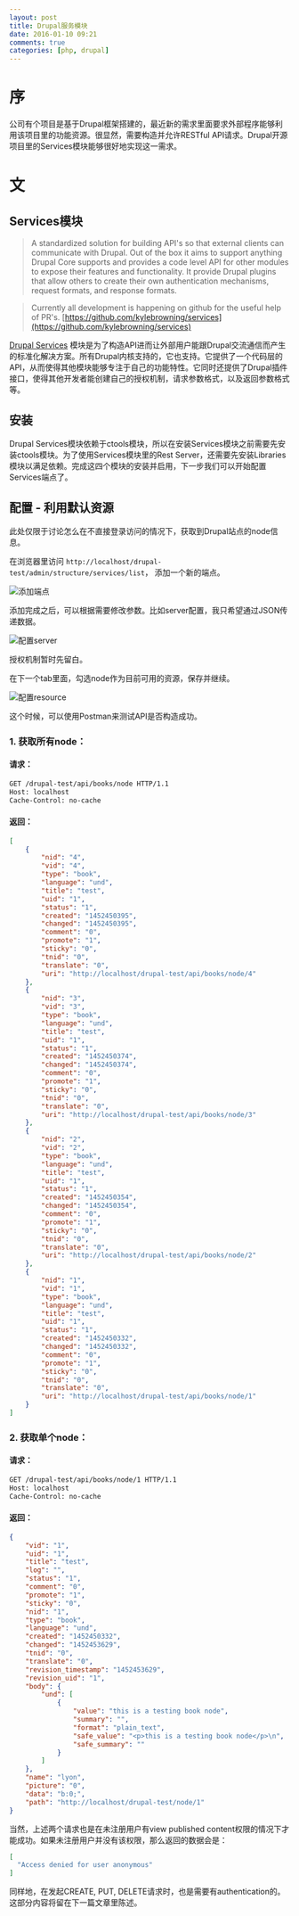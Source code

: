 ```yaml
---
layout: post
title: Drupal服务模块
date: 2016-01-10 09:21
comments: true
categories: [php, drupal]
---
```


# 序

公司有个项目是基于Drupal框架搭建的，最近新的需求里面要求外部程序能够利用该项目里的功能资源。很显然，需要构造并允许RESTful API请求。Drupal开源项目里的Services模块能够很好地实现这一需求。

# 文

## Services模块

> A standardized solution for building API's so that external clients can communicate with Drupal. Out of the box it aims to support anything Drupal Core supports and provides a code level API for other modules to expose their features and functionality. It provide Drupal plugins that allow others to create their own authentication mechanisms, request formats, and response formats.

> Currently all development is happening on github for the useful help of PR's. [https://github.com/kylebrowning/services](https://github.com/kylebrowning/services)

[Drupal Services](https://www.drupal.org/project/services) 模块是为了构造API进而让外部用户能跟Drupal交流通信而产生的标准化解决方案。所有Drupal内核支持的，它也支持。它提供了一个代码层的API，从而使得其他模块能够专注于自己的功能特性。它同时还提供了Drupal插件接口，使得其他开发者能创建自己的授权机制，请求参数格式，以及返回参数格式等。

## 安装

Drupal Services模块依赖于ctools模块，所以在安装Services模块之前需要先安装ctools模块。为了使用Services模块里的Rest Server，还需要先安装Libraries模块以满足依赖。完成这四个模块的安装并启用，下一步我们可以开始配置Services端点了。

## 配置 - 利用默认资源

此处仅限于讨论怎么在不直接登录访问的情况下，获取到Drupal站点的node信息。

在浏览器里访问
`http://localhost/drupal-test/admin/structure/services/list`， 添加一个新的端点。

![添加端点](/assets/images/add_endpoint.png)

添加完成之后，可以根据需要修改参数。比如server配置，我只希望通过JSON传递数据。

![配置server](/assets/images/config_server.png)

授权机制暂时先留白。

在下一个tab里面，勾选node作为目前可用的资源，保存并继续。

![配置resource](/assets/images/add_node_resource.png)

这个时候，可以使用Postman来测试API是否构造成功。

### 1. 获取所有node：

#### 请求：

```sh
GET /drupal-test/api/books/node HTTP/1.1
Host: localhost
Cache-Control: no-cache
```

#### 返回：

```json
[
    {
        "nid": "4",
        "vid": "4",
        "type": "book",
        "language": "und",
        "title": "test",
        "uid": "1",
        "status": "1",
        "created": "1452450395",
        "changed": "1452450395",
        "comment": "0",
        "promote": "1",
        "sticky": "0",
        "tnid": "0",
        "translate": "0",
        "uri": "http://localhost/drupal-test/api/books/node/4"
    },
    {
        "nid": "3",
        "vid": "3",
        "type": "book",
        "language": "und",
        "title": "test",
        "uid": "1",
        "status": "1",
        "created": "1452450374",
        "changed": "1452450374",
        "comment": "0",
        "promote": "1",
        "sticky": "0",
        "tnid": "0",
        "translate": "0",
        "uri": "http://localhost/drupal-test/api/books/node/3"
    },
    {
        "nid": "2",
        "vid": "2",
        "type": "book",
        "language": "und",
        "title": "test",
        "uid": "1",
        "status": "1",
        "created": "1452450354",
        "changed": "1452450354",
        "comment": "0",
        "promote": "1",
        "sticky": "0",
        "tnid": "0",
        "translate": "0",
        "uri": "http://localhost/drupal-test/api/books/node/2"
    },
    {
        "nid": "1",
        "vid": "1",
        "type": "book",
        "language": "und",
        "title": "test",
        "uid": "1",
        "status": "1",
        "created": "1452450332",
        "changed": "1452450332",
        "comment": "0",
        "promote": "1",
        "sticky": "0",
        "tnid": "0",
        "translate": "0",
        "uri": "http://localhost/drupal-test/api/books/node/1"
    }
]
```

### 2. 获取单个node：

#### 请求：

```sh
GET /drupal-test/api/books/node/1 HTTP/1.1
Host: localhost
Cache-Control: no-cache
```

#### 返回：

```json
{
    "vid": "1",
    "uid": "1",
    "title": "test",
    "log": "",
    "status": "1",
    "comment": "0",
    "promote": "1",
    "sticky": "0",
    "nid": "1",
    "type": "book",
    "language": "und",
    "created": "1452450332",
    "changed": "1452453629",
    "tnid": "0",
    "translate": "0",
    "revision_timestamp": "1452453629",
    "revision_uid": "1",
    "body": {
        "und": [
            {
                "value": "this is a testing book node",
                "summary": "",
                "format": "plain_text",
                "safe_value": "<p>this is a testing book node</p>\n",
                "safe_summary": ""
            }
        ]
    },
    "name": "lyon",
    "picture": "0",
    "data": "b:0;",
    "path": "http://localhost/drupal-test/node/1"
}
```

当然，上述两个请求也是在未注册用户有view published content权限的情况下才能成功。如果未注册用户并没有该权限，那么返回的数据会是：

```json
[
  "Access denied for user anonymous"
]
```

同样地，在发起CREATE, PUT, DELETE请求时，也是需要有authentication的。这部分内容将留在下一篇文章里陈述。
